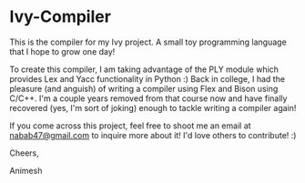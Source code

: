 # Ivy-Compiler
This is the compiler for my Ivy project. A small toy programming language that I hope to grow one day!

To create this compiler, I am taking advantage of the PLY module which provides Lex and Yacc functionality in Python :) Back in college, I had the pleasure (and anguish) of writing a compiler using Flex and Bison using C/C++. I'm a couple years removed from that course now and have finally recovered (yes, I'm sort of joking) enough to tackle writing a compiler again!

If you come across this project, feel free to shoot me an email at nabab47@gmail.com to inquire more about it! I'd love others to contribute! :)

Cheers,

Animesh
